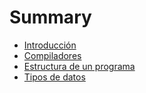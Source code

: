 # Summary

* [Introducción](introduccion.md)
* [Compiladores](compiladores.md)
* [Estructura de un programa](estructura_programa.md)
* [Tipos de datos](tipos_de_datos/tipos_de_datos.md)

